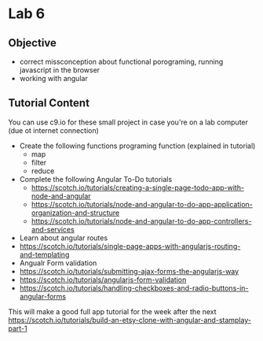 # Lab 6

## Objective

- correct missconception about functional porograming, running javascript in the browser
- working with angular

## Tutorial Content

You can use c9.io for these small project in case you're on a lab computer (due ot internet connection)

- Create the following functions programing function (explained in tutorial)
  - map
  - filter
  - reduce
- Complete the following Angular To-Do tutorials
  - https://scotch.io/tutorials/creating-a-single-page-todo-app-with-node-and-angular
  - https://scotch.io/tutorials/node-and-angular-to-do-app-application-organization-and-structure
  - https://scotch.io/tutorials/node-and-angular-to-do-app-controllers-and-services
- Learn about angular routes
 - https://scotch.io/tutorials/single-page-apps-with-angularjs-routing-and-templating
- Angualr Form validation
 - https://scotch.io/tutorials/submitting-ajax-forms-the-angularjs-way
 - https://scotch.io/tutorials/angularjs-form-validation
 - https://scotch.io/tutorials/handling-checkboxes-and-radio-buttons-in-angular-forms
 
 This will make a good full app tutorial for the week after the next
 https://scotch.io/tutorials/build-an-etsy-clone-with-angular-and-stamplay-part-1
